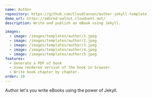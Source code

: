 ```yaml
---
name: Author
repository: https://github.com/CloudCannon/author-jekyll-template
demo_url: https://adored-walnut.cloudvent.net/
description: Write and publish an eBook using Jekyll.

images:
  - image: /images/templates/author/1.jpeg
  - image: /images/templates/author/2.jpeg
  - image: /images/templates/author/3.jpeg
  - image: /images/templates/author/4.jpeg
  - image: /images/templates/author/5.jpeg
features:
  - Generate a PDF of book
  - View rendered version of the book in browser.
  - Write book chapter by chapter.
order: 10
---
```


Author let's you write eBooks using the power of Jekyll.